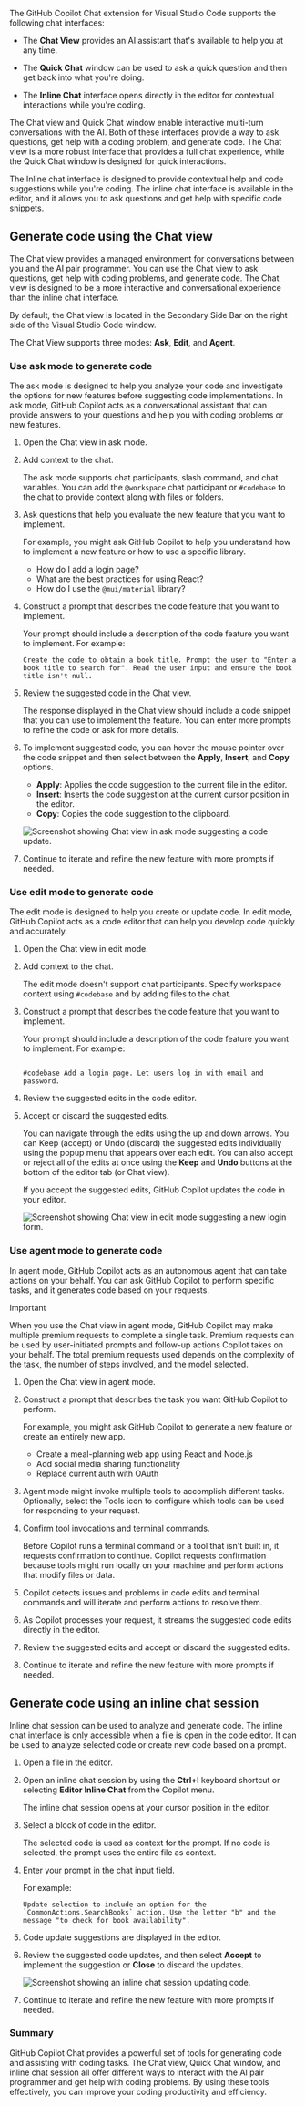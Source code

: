 The GitHub Copilot Chat extension for Visual Studio Code supports the following chat interfaces:

- The **Chat View** provides an AI assistant that's available to help you at any time.

- The **Quick Chat** window can be used to ask a quick question and then get back into what you're doing.

- The **Inline Chat** interface opens directly in the editor for contextual interactions while you're coding.

The Chat view and Quick Chat window enable interactive multi-turn conversations with the AI. Both of these interfaces provide a way to ask questions, get help with a coding problem, and generate code. The Chat view is a more robust interface that provides a full chat experience, while the Quick Chat window is designed for quick interactions.

The Inline chat interface is designed to provide contextual help and code suggestions while you're coding. The inline chat interface is available in the editor, and it allows you to ask questions and get help with specific code snippets.

## Generate code using the Chat view

The Chat view provides a managed environment for conversations between you and the AI pair programmer. You can use the Chat view to ask questions, get help with coding problems, and generate code. The Chat view is designed to be a more interactive and conversational experience than the inline chat interface.

By default, the Chat view is located in the Secondary Side Bar on the right side of the Visual Studio Code window.

The Chat View supports three modes: **Ask**, **Edit**, and **Agent**.

### Use ask mode to generate code

The ask mode is designed to help you analyze your code and investigate the options for new features before suggesting code implementations. In ask mode, GitHub Copilot acts as a conversational assistant that can provide answers to your questions and help you with coding problems or new features.

1. Open the Chat view in ask mode.

1. Add context to the chat.

    The ask mode supports chat participants, slash command, and chat variables. You can add the `@workspace` chat participant or `#codebase` to the chat to provide context along with files or folders.

1. Ask questions that help you evaluate the new feature that you want to implement.

    For example, you might ask GitHub Copilot to help you understand how to implement a new feature or how to use a specific library.

    - How do I add a login page?
    - What are the best practices for using React?
    - How do I use the `@mui/material` library?

1. Construct a prompt that describes the code feature that you want to implement.

    Your prompt should include a description of the code feature you want to implement. For example:

    ```plaintext
    Create the code to obtain a book title. Prompt the user to "Enter a book title to search for". Read the user input and ensure the book title isn't null.
    ```

1. Review the suggested code in the Chat view.

    The response displayed in the Chat view should include a code snippet that you can use to implement the feature. You can enter more prompts to refine the code or ask for more details.

1. To implement suggested code, you can hover the mouse pointer over the code snippet and then select between the **Apply**, **Insert**, and **Copy** options.

    - **Apply**: Applies the code suggestion to the current file in the editor.
    - **Insert**: Inserts the code suggestion at the current cursor position in the editor.
    - **Copy**: Copies the code suggestion to the clipboard.

    ![Screenshot showing Chat view in ask mode suggesting a code update.](../media/chat-view-ask-mode-create-may-2025.png)

1. Continue to iterate and refine the new feature with more prompts if needed.

### Use edit mode to generate code

The edit mode is designed to help you create or update code. In edit mode, GitHub Copilot acts as a code editor that can help you develop code quickly and accurately.

1. Open the Chat view in edit mode.

1. Add context to the chat.

    The edit mode doesn't support chat participants. Specify workspace context using `#codebase` and by adding files to the chat.

1. Construct a prompt that describes the code feature that you want to implement.

    Your prompt should include a description of the code feature you want to implement. For example:

    ```plaintext

    #codebase Add a login page. Let users log in with email and password.

    ```

1. Review the suggested edits in the code editor.

1. Accept or discard the suggested edits.

    You can navigate through the edits using the up and down arrows. You can Keep (accept) or Undo (discard) the suggested edits individually using the popup menu that appears over each edit. You can also accept or reject all of the edits at once using the **Keep** and **Undo** buttons at the bottom of the editor tab (or Chat view).

    If you accept the suggested edits, GitHub Copilot updates the code in your editor.

    ![Screenshot showing Chat view in edit mode suggesting a new login form.](../media/chat-view-edit-mode-create-code-may-2025.png)

### Use agent mode to generate code

In agent mode, GitHub Copilot acts as an autonomous agent that can take actions on your behalf. You can ask GitHub Copilot to perform specific tasks, and it generates code based on your requests.

> [!IMPORTANT]
> When you use the Chat view in agent mode, GitHub Copilot may make multiple premium requests to complete a single task. Premium requests can be used by user-initiated prompts and follow-up actions Copilot takes on your behalf. The total premium requests used depends on the complexity of the task, the number of steps involved, and the model selected.

1. Open the Chat view in agent mode.

1. Construct a prompt that describes the task you want GitHub Copilot to perform.

    For example, you might ask GitHub Copilot to generate a new feature or create an entirely new app.

    - Create a meal-planning web app using React and Node.js
    - Add social media sharing functionality
    - Replace current auth with OAuth

1. Agent mode might invoke multiple tools to accomplish different tasks. Optionally, select the Tools icon to configure which tools can be used for responding to your request.

1. Confirm tool invocations and terminal commands.

    Before Copilot runs a terminal command or a tool that isn't built in, it requests confirmation to continue. Copilot requests confirmation because tools might run locally on your machine and perform actions that modify files or data.

1. Copilot detects issues and problems in code edits and terminal commands and will iterate and perform actions to resolve them.

1. As Copilot processes your request, it streams the suggested code edits directly in the editor.

1. Review the suggested edits and accept or discard the suggested edits.

1. Continue to iterate and refine the new feature with more prompts if needed.

## Generate code using an inline chat session

Inline chat session can be used to analyze and generate code. The inline chat interface is only accessible when a file is open in the code editor. It can be used to analyze selected code or create new code based on a prompt.

1. Open a file in the editor.

1. Open an inline chat session by using the **Ctrl+I** keyboard shortcut or selecting **Editor Inline Chat** from the Copilot menu.

    The inline chat session opens at your cursor position in the editor.

1. Select a block of code in the editor.

    The selected code is used as context for the prompt. If no code is selected, the prompt uses the entire file as context.

1. Enter your prompt in the chat input field.

    For example:

    ```plaintext
    Update selection to include an option for the `CommonActions.SearchBooks` action. Use the letter "b" and the message "to check for book availability".
    ```

1. Code update suggestions are displayed in the editor.

1. Review the suggested code updates, and then select **Accept** to implement the suggestion or **Close** to discard the updates.

    ![Screenshot showing an inline chat session updating code.](../media/inline-chat-code-suggestion-may-2025.png)

1. Continue to iterate and refine the new feature with more prompts if needed.

### Summary

GitHub Copilot Chat provides a powerful set of tools for generating code and assisting with coding tasks. The Chat view, Quick Chat window, and inline chat session all offer different ways to interact with the AI pair programmer and get help with coding problems. By using these tools effectively, you can improve your coding productivity and efficiency.
